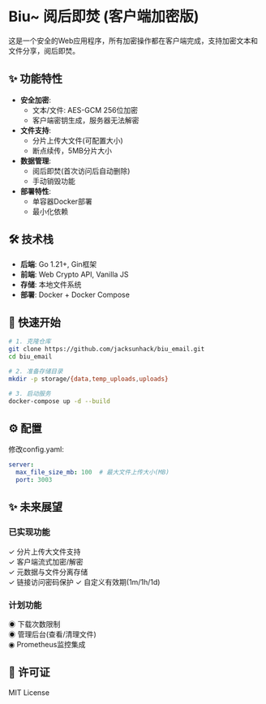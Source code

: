 # Biu~ 阅后即焚 (客户端加密版)

这是一个安全的Web应用程序，所有加密操作都在客户端完成，支持加密文本和文件分享，阅后即焚。

## ✨ 功能特性

* **安全加密**:
  - 文本/文件: AES-GCM 256位加密
  - 客户端密钥生成，服务器无法解密
* **文件支持**:
  - 分片上传大文件(可配置大小)
  - 断点续传，5MB分片大小
* **数据管理**:
  - 阅后即焚(首次访问后自动删除)
  - 手动销毁功能
* **部署特性**:
  - 单容器Docker部署
  - 最小化依赖

## 🛠️ 技术栈

* **后端**: Go 1.21+, Gin框架
* **前端**: Web Crypto API, Vanilla JS
* **存储**: 本地文件系统
* **部署**: Docker + Docker Compose

## 🚀 快速开始

```bash
# 1. 克隆仓库
git clone https://github.com/jacksunhack/biu_email.git
cd biu_email

# 2. 准备存储目录
mkdir -p storage/{data,temp_uploads,uploads}

# 3. 启动服务
docker-compose up -d --build
```

## ⚙️ 配置

修改config.yaml:
```yaml
server:
  max_file_size_mb: 100  # 最大文件上传大小(MB)
  port: 3003
```

## ✨ 未来展望

### 已实现功能
✓ 分片上传大文件支持  
✓ 客户端流式加密/解密  
✓ 元数据与文件分离存储  
✓ 链接访问密码保护
✓ 自定义有效期(1m/1h/1d)  

### 计划功能 

◉ 下载次数限制  
◉ 管理后台(查看/清理文件)  
◉ Prometheus监控集成  

## 📄 许可证
MIT License
